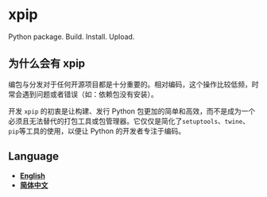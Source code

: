 # xpip

Python package. Build. Install. Upload.

## 为什么会有 xpip

编包与分发对于任何开源项目都是十分重要的。相对编码，这个操作比较低频，时常会遇到问题或者错误（如：依赖包没有安装）。

开发 `xpip` 的初衷是让构建、发行 Python 包更加的简单和高效，而不是成为一个必须且无法替代的打包工具或包管理器。它仅仅是简化了`setuptools`、`twine`、`pip`等工具的使用，以便让 Python 的开发者专注于编码。

## Language

- **[English](docs/en/readme.md)**
- **[简体中文](docs/zh/readme.md)**
